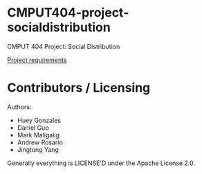 CMPUT404-project-socialdistribution
===================================

CMPUT 404 Project: Social Distribution

[Project requirements](https://github.com/uofa-cmput404/project-socialdistribution/blob/master/project.org) 

Contributors / Licensing
========================

Authors:
    
* Huey Gonzales
* Daniel Guo
* Mark Maligalig
* Andrew Rosario
* Jingtong Yang

Generally everything is LICENSE'D under the Apache License 2.0.
